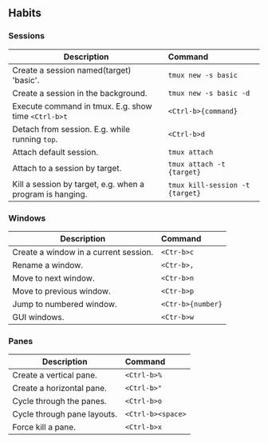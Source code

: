 ## Habits

### Sessions

| Description                                               | Command                               |
| ----------------------------------------------------------|:--------------------------------------|
| Create a session named(target) 'basic'.                   | `tmux new -s basic`                   |
| Create a session in the background.                       | `tmux new -s basic -d`                |
| Execute command in tmux. E.g. show time `<Ctrl-b>t`       | `<Ctrl-b>{command}`                   |
| Detach from session. E.g. while running  `top`.           | `<Ctrl-b>d`                           |
| Attach default session.                                   | `tmux attach`                         |
| Attach to a session by target.                            | `tmux attach -t {target}`             |
| Kill a session by target, e.g. when a program is hanging. | `tmux kill-session -t {target}`       |


### Windows

| Description                                               | Command                               |
| ----------------------------------------------------------|:--------------------------------------|
| Create a window in a current session.                     | `<Ctr-b>c`                            |
| Rename a window.                                          | `<Ctr-b>,`                            |
| Move to next window.                                      | `<Ctr-b>n`                            |
| Move to previous window.                                  | `<Ctr-b>p`                            |
| Jump to numbered window.                                  | `<Ctr-b>{number}`                     |
| GUI windows.                                              | `<Ctr-b>w`                     |

### Panes

| Description                                               | Command                               |
| ----------------------------------------------------------|:--------------------------------------|
| Create a vertical pane.                                   | `<Ctrl-b>%`                           |
| Create a horizontal pane.                                 | `<Ctrl-b>"`                           |
| Cycle through the panes.                                  | `<Ctrl-b>o`                           |
| Cycle through pane layouts.                               | `<Ctrl-b><space>`                     |
| Force kill a pane.                                        | `<Ctrl-b>x`                           |
